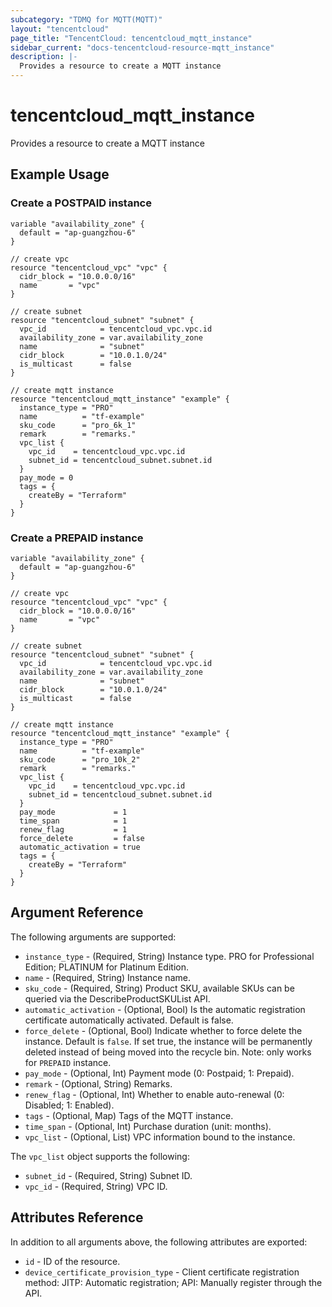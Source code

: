```yaml
---
subcategory: "TDMQ for MQTT(MQTT)"
layout: "tencentcloud"
page_title: "TencentCloud: tencentcloud_mqtt_instance"
sidebar_current: "docs-tencentcloud-resource-mqtt_instance"
description: |-
  Provides a resource to create a MQTT instance
---
```


# tencentcloud_mqtt_instance

Provides a resource to create a MQTT instance

## Example Usage

### Create a POSTPAID instance

```hcl
variable "availability_zone" {
  default = "ap-guangzhou-6"
}

// create vpc
resource "tencentcloud_vpc" "vpc" {
  cidr_block = "10.0.0.0/16"
  name       = "vpc"
}

// create subnet
resource "tencentcloud_subnet" "subnet" {
  vpc_id            = tencentcloud_vpc.vpc.id
  availability_zone = var.availability_zone
  name              = "subnet"
  cidr_block        = "10.0.1.0/24"
  is_multicast      = false
}

// create mqtt instance
resource "tencentcloud_mqtt_instance" "example" {
  instance_type = "PRO"
  name          = "tf-example"
  sku_code      = "pro_6k_1"
  remark        = "remarks."
  vpc_list {
    vpc_id    = tencentcloud_vpc.vpc.id
    subnet_id = tencentcloud_subnet.subnet.id
  }
  pay_mode = 0
  tags = {
    createBy = "Terraform"
  }
}
```

### Create a PREPAID instance

```hcl
variable "availability_zone" {
  default = "ap-guangzhou-6"
}

// create vpc
resource "tencentcloud_vpc" "vpc" {
  cidr_block = "10.0.0.0/16"
  name       = "vpc"
}

// create subnet
resource "tencentcloud_subnet" "subnet" {
  vpc_id            = tencentcloud_vpc.vpc.id
  availability_zone = var.availability_zone
  name              = "subnet"
  cidr_block        = "10.0.1.0/24"
  is_multicast      = false
}

// create mqtt instance
resource "tencentcloud_mqtt_instance" "example" {
  instance_type = "PRO"
  name          = "tf-example"
  sku_code      = "pro_10k_2"
  remark        = "remarks."
  vpc_list {
    vpc_id    = tencentcloud_vpc.vpc.id
    subnet_id = tencentcloud_subnet.subnet.id
  }
  pay_mode             = 1
  time_span            = 1
  renew_flag           = 1
  force_delete         = false
  automatic_activation = true
  tags = {
    createBy = "Terraform"
  }
}
```

## Argument Reference

The following arguments are supported:

* `instance_type` - (Required, String) Instance type. PRO for Professional Edition; PLATINUM for Platinum Edition.
* `name` - (Required, String) Instance name.
* `sku_code` - (Required, String) Product SKU, available SKUs can be queried via the DescribeProductSKUList API.
* `automatic_activation` - (Optional, Bool) Is the automatic registration certificate automatically activated. Default is false.
* `force_delete` - (Optional, Bool) Indicate whether to force delete the instance. Default is `false`. If set true, the instance will be permanently deleted instead of being moved into the recycle bin. Note: only works for `PREPAID` instance.
* `pay_mode` - (Optional, Int) Payment mode (0: Postpaid; 1: Prepaid).
* `remark` - (Optional, String) Remarks.
* `renew_flag` - (Optional, Int) Whether to enable auto-renewal (0: Disabled; 1: Enabled).
* `tags` - (Optional, Map) Tags of the MQTT instance.
* `time_span` - (Optional, Int) Purchase duration (unit: months).
* `vpc_list` - (Optional, List) VPC information bound to the instance.

The `vpc_list` object supports the following:

* `subnet_id` - (Required, String) Subnet ID.
* `vpc_id` - (Required, String) VPC ID.

## Attributes Reference

In addition to all arguments above, the following attributes are exported:

* `id` - ID of the resource.
* `device_certificate_provision_type` - Client certificate registration method: JITP: Automatic registration; API: Manually register through the API.


